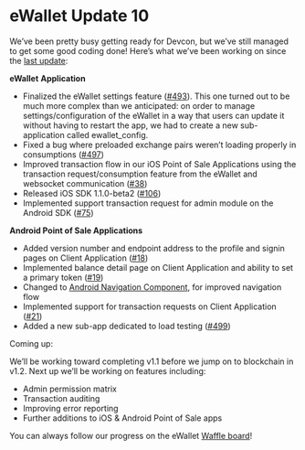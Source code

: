 # eWallet Update 10

We’ve been pretty busy getting ready for Devcon, but we’ve still managed to get some good coding done! Here’s what we’ve been working on since the [last update](https://www.reddit.com/r/omise_go/comments/9ogqba/ewallet_update_october_15_2018_the_mr_stark_i/):

**eWallet** **Application**

* Finalized the eWallet settings feature \([\#493](https://github.com/omisego/ewallet/pull/493)\). This one turned out to be much more complex than we anticipated: on order to manage settings/configuration of the eWallet in a way that users can update it without having to restart the app, we had to create a new sub-application called ewallet\_config.
* Fixed a bug where preloaded exchange pairs weren’t loading properly in consumptions \([\#497](https://github.com/omisego/ewallet/pull/497)\)
* Improved transaction flow in our iOS Point of Sale Applications using the transaction request/consumption feature from the eWallet and websocket communication \([\#38](https://github.com/omisego/pos-client-ios/pull/38)\)
* Released iOS SDK 1.1.0-beta2 \([\#106](https://github.com/omisego/ios-sdk/pull/106)\)
* Implemented support transaction request for admin module on the Android SDK \([\#75](https://github.com/omisego/android-sdk/pull/75)\)

**Android Point of Sale Applications**

* Added version number and endpoint address to the profile and signin pages on Client Application \([\#18](https://github.com/omisego/pos-client-android/pull/18)\)
* Implemented balance detail page on Client Application and ability to set a primary token \([\#19](https://github.com/omisego/pos-client-android/pull/19)\)
* Changed to [Android Navigation Component](https://developer.android.com/topic/libraries/architecture/navigation/), for improved navigation flow
* Implemented support for transaction requests on Client Application \([\#21](https://github.com/omisego/pos-client-android/pull/21)\)
* Added a new sub-app dedicated to load testing \([\#499](https://github.com/omisego/ewallet/pull/499)\)

Coming up:

We’ll be working toward completing v1.1 before we jump on to blockchain in v1.2. Next up we’ll be working on features including:

* Admin permission matrix
* Transaction auditing
* Improving error reporting
* Further additions to iOS & Android Point of Sale apps

You can always follow our progress on the eWallet [Waffle board](https://waffle.io/omisego/ewallet)!
